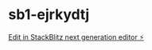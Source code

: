 # sb1-ejrkydtj

[Edit in StackBlitz next generation editor ⚡️](https://stackblitz.com/~/github.com/M1ke-0g/sb1-ejrkydtj)